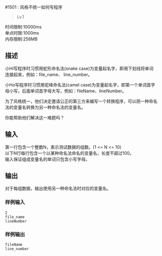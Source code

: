 #1501 : 风格不统一如何写程序
>Lv.1

时间限制:10000ms  
单点时限:1000ms  
内存限制:256MB  

## 描述
小Hi写程序时习惯用蛇形命名法(snake case)为变量起名字，即用下划线将单词连接起来，例如：file_name、 line_number。  

小Ho写程序时习惯用驼峰命名法(camel case)为变量起名字，即第一个单词首字母小写，后面单词首字母大写，例如：fileName、lineNumber。  

为了风格统一，他们决定邀请公正的第三方来编写一个转换程序，可以把一种命名法的变量名转换为另一种命名法的变量名。  

你能帮助他们解决这一难题吗？

## 输入
第一行包含一个整数N，表示测试数据的组数。(1 <= N <= 10)  
以下N行每行包含一个以某种命名法命名的变量名，长度不超过100。  
输入保证组成变量名的单词只包含小写字母。

## 输出
对于每组数据，输出使用另一种命名法时对应的变量名。

### 样例输入
    2  
    file_name  
    lineNumber 

### 样例输出
    fileName  
    line_number